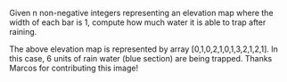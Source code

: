 Given n non-negative integers representing an elevation map where the width of each bar is 1, compute how much water it is able to trap after raining.

The above elevation map is represented by array [0,1,0,2,1,0,1,3,2,1,2,1]. In this case, 6 units of rain water (blue section) are being trapped. Thanks Marcos for contributing this image!
